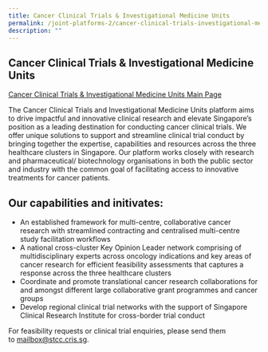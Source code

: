```yaml
---
title: Cancer Clinical Trials & Investigational Medicine Units
permalink: /joint-platforms-2/cancer-clinical-trials-investigational-medicine-units/
description: ""
---
```

Cancer Clinical Trials &amp; Investigational Medicine Units
-------------------------------------------------------

[Cancer Clinical Trials & Investigational Medicine Units Main Page](/platform-1/cancer-clinical-trials-investigational-medicine-units/)

The Cancer Clinical Trials and Investigational Medicine Units platform aims to drive impactful and innovative clinical research and elevate Singapore’s position as a leading destination for conducting cancer clinical trials. We offer unique solutions to support and streamline clinical trial conduct by bringing together the expertise, capabilities and resources across the three healthcare clusters in Singapore. Our platform works closely with research and pharmaceutical/ biotechnology organisations in both the public sector and industry with the common goal of facilitating access to innovative treatments for cancer patients.


Our capabilities and initivates:
--------------------------------

*   An established framework for multi-centre, collaborative cancer research with streamlined contracting and centralised multi-centre study facilitation workflows
*   A national cross-cluster Key Opinion Leader network comprising of multidisciplinary experts across oncology indications and key areas of cancer research for efficient feasibility assessments that captures a response across the three healthcare clusters
*   Coordinate and promote translational cancer research collaborations for and amongst different large collaborative grant programmes and cancer groups
*   Develop regional clinical trial networks with the support of Singapore Clinical Research Institute for cross-border trial conduct

For feasibility requests or clinical trial enquiries, please send them to&nbsp;mailbox@stcc.cris.sg.